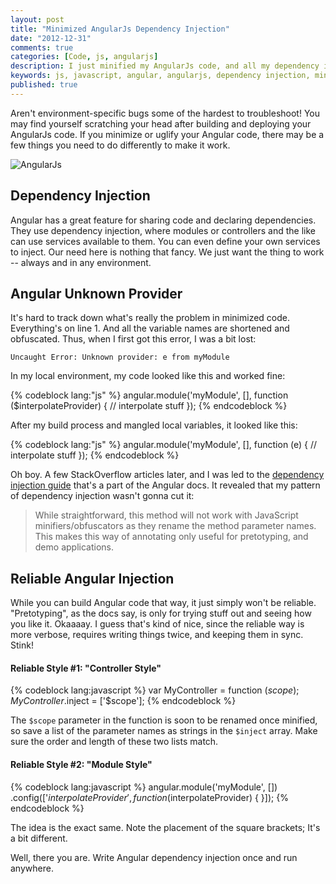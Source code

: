 ```yaml
---
layout: post
title: "Minimized AngularJs Dependency Injection"
date: "2012-12-31"
comments: true
categories: [Code, js, angularjs]
description: I just minified my AngularJs code, and all my dependency injection broke.  I'm getting a "Unknown Provider" message.
keywords: js, javascript, angular, angularjs, dependency injection, minimization, uglify
published: true
---
```


Aren't environment-specific bugs some of the hardest to troubleshoot!  You may find yourself scratching your head after building and deploying your AngularJs code.  If you minimize or uglify your Angular code, there may be a few things you need to do differently to make it work.

![AngularJs](http://i.imgur.com/wVBKD.png)

<!--more-->

## Dependency Injection

Angular has a great feature for sharing code and declaring dependencies.  They use dependency injection, where modules or controllers and the like can use services available to them.  You can even define your own services to inject.  Our need here is nothing that fancy.  We just want the thing to work -- always and in any environment.

## Angular Unknown Provider

It's hard to track down what's really the problem in minimized code.  Everything's on line 1.  And all the variable names are shortened and obfuscated.  Thus, when I first got this error, I was a bit lost:

```
Uncaught Error: Unknown provider: e from myModule
```

In my local environment, my code looked like this and worked fine:

{% codeblock lang:"js" %}
angular.module('myModule', [], function ($interpolateProvider) {
  // interpolate stuff
});
{% endcodeblock %}

After my build process and mangled local variables, it looked like this:

{% codeblock lang:"js" %}
angular.module('myModule', [], function (e) {
  // interpolate stuff
});
{% endcodeblock %}

Oh boy.  A few StackOverflow articles later, and I was led to the [dependency injection guide](http://docs.angularjs.org/guide/di) that's a part of the Angular docs.  It revealed that my pattern of dependency injection wasn't gonna cut it:

> While straightforward, this method will not work with JavaScript minifiers/obfuscators as they rename the method parameter names. This makes this way of annotating only useful for pretotyping, and demo applications.

## Reliable Angular Injection

While you can build Angular code that way, it just simply won't be reliable.  "Pretotyping", as the docs say, is only for trying stuff out and seeing how you like it.  Okaaaay.  I guess that's kind of nice, since the reliable way is more verbose, requires writing things twice, and keeping them in sync.  Stink!

#### Reliable Style #1: "Controller Style"

{% codeblock lang:javascript %}
var MyController = function ($scope) {
};
MyController.$inject = ['$scope'];
{% endcodeblock %}

The `$scope` parameter in the function is soon to be renamed once minified, so save a list of the parameter names as strings in the `$inject` array.  Make sure the order and length of these two lists match.

#### Reliable Style #2: "Module Style"

{% codeblock lang:javascript %}
angular.module('myModule', [])
  .config(['$interpolateProvider', function ($interpolateProvider) {
  }]);
{% endcodeblock %}

The idea is the exact same.  Note the placement of the square brackets;  It's a bit different.

Well, there you are.  Write Angular dependency injection once and run anywhere.
